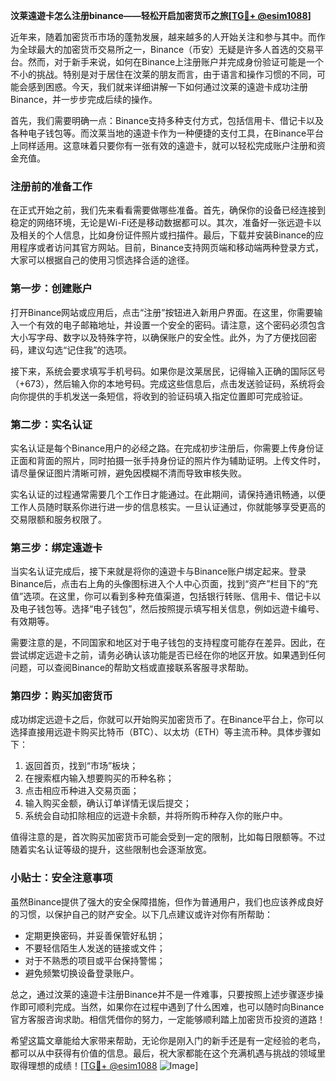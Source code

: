 **汶莱遠遊卡怎么注册binance——轻松开启加密货币之旅[[TG💪+ @esim1088](https://t.me/s/esim1088)]**

近年来，随着加密货币市场的蓬勃发展，越来越多的人开始关注和参与其中。而作为全球最大的加密货币交易所之一，Binance（币安）无疑是许多人首选的交易平台。然而，对于新手来说，如何在Binance上注册账户并完成身份验证可能是一个不小的挑战。特别是对于居住在汶莱的朋友而言，由于语言和操作习惯的不同，可能会感到困惑。今天，我们就来详细讲解一下如何通过汶莱的遠遊卡成功注册Binance，并一步步完成后续的操作。

首先，我们需要明确一点：Binance支持多种支付方式，包括信用卡、借记卡以及各种电子钱包等。而汶莱当地的遠遊卡作为一种便捷的支付工具，在Binance平台上同样适用。这意味着只要你有一张有效的遠遊卡，就可以轻松完成账户注册和资金充值。

### 注册前的准备工作

在正式开始之前，我们先来看看需要做哪些准备。首先，确保你的设备已经连接到稳定的网络环境，无论是Wi-Fi还是移动数据都可以。其次，准备好一张远遊卡以及相关的个人信息，比如身份证件照片或扫描件。最后，下载并安装Binance的应用程序或者访问其官方网站。目前，Binance支持网页端和移动端两种登录方式，大家可以根据自己的使用习惯选择合适的途径。

### 第一步：创建账户

打开Binance网站或应用后，点击“注册”按钮进入新用户界面。在这里，你需要输入一个有效的电子邮箱地址，并设置一个安全的密码。请注意，这个密码必须包含大小写字母、数字以及特殊字符，以确保账户的安全性。此外，为了方便找回密码，建议勾选“记住我”的选项。

接下来，系统会要求填写手机号码。如果你是汶莱居民，记得输入正确的国际区号（+673），然后输入你的本地号码。完成这些信息后，点击发送验证码，系统将会向你提供的手机发送一条短信，将收到的验证码填入指定位置即可完成验证。

### 第二步：实名认证

实名认证是每个Binance用户的必经之路。在完成初步注册后，你需要上传身份证正面和背面的照片，同时拍摄一张手持身份证的照片作为辅助证明。上传文件时，请尽量保证图片清晰可辨，避免因模糊不清而导致审核失败。

实名认证的过程通常需要几个工作日才能通过。在此期间，请保持通讯畅通，以便工作人员随时联系你进行进一步的信息核实。一旦认证通过，你就能够享受更高的交易限额和服务权限了。

### 第三步：绑定遠遊卡

当实名认证完成后，接下来就是将你的遠遊卡与Binance账户绑定起来。登录Binance后，点击右上角的头像图标进入个人中心页面，找到“资产”栏目下的“充值”选项。在这里，你可以看到多种充值渠道，包括银行转账、信用卡、借记卡以及电子钱包等。选择“电子钱包”，然后按照提示填写相关信息，例如远遊卡编号、有效期等。

需要注意的是，不同国家和地区对于电子钱包的支持程度可能存在差异。因此，在尝试绑定远遊卡之前，请务必确认该功能是否已经在你的地区开放。如果遇到任何问题，可以查阅Binance的帮助文档或直接联系客服寻求帮助。

### 第四步：购买加密货币

成功绑定远遊卡之后，你就可以开始购买加密货币了。在Binance平台上，你可以选择直接用远遊卡购买比特币（BTC）、以太坊（ETH）等主流币种。具体步骤如下：

1. 返回首页，找到“市场”板块；
2. 在搜索框内输入想要购买的币种名称；
3. 点击相应币种进入交易页面；
4. 输入购买金额，确认订单详情无误后提交；
5. 系统会自动扣除相应的远遊卡余额，并将所购币种存入你的账户中。

值得注意的是，首次购买加密货币可能会受到一定的限制，比如每日限额等。不过随着实名认证等级的提升，这些限制也会逐渐放宽。

### 小贴士：安全注意事项

虽然Binance提供了强大的安全保障措施，但作为普通用户，我们也应该养成良好的习惯，以保护自己的财产安全。以下几点建议或许对你有所帮助：

- 定期更换密码，并妥善保管好私钥；
- 不要轻信陌生人发送的链接或文件；
- 对于不熟悉的项目或平台保持警惕；
- 避免频繁切换设备登录账户。

总之，通过汶莱的遠遊卡注册Binance并不是一件难事，只要按照上述步骤逐步操作即可顺利完成。当然，如果你在过程中遇到了什么困难，也可以随时向Binance官方客服咨询求助。相信凭借你的努力，一定能够顺利踏上加密货币投资的道路！

希望这篇文章能给大家带来帮助，无论你是刚入门的新手还是有一定经验的老鸟，都可以从中获得有价值的信息。最后，祝大家都能在这个充满机遇与挑战的领域里取得理想的成绩！[[TG💪+ @esim1088](https://t.me/s/esim1088) ![Image](https://i.postimg.cc/4NQfJmqS/Snipaste-2025-05-13-00-14-12.png)]